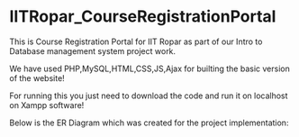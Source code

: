 # IITRopar_CourseRegistrationPortal

This is Course Registration Portal for IIT Ropar as part of our Intro to Database management system project work.

We have used PHP,MySQL,HTML,CSS,JS,Ajax for builting the basic version of the website! 

For running this you just need to download the code and run it on localhost on Xampp software!

Below is the ER Diagram which was created for the project implementation:
